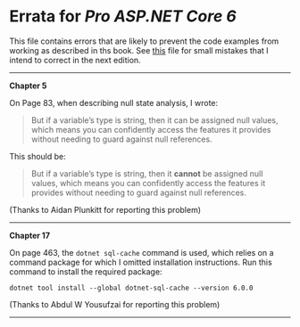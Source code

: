 # Errata for *Pro ASP.NET Core 6*

This file contains errors that are likely to prevent the code examples from working as described in ths book. See [this](typos.md) file for small mistakes that I intend to correct in the next edition.

---

**Chapter 5**

On Page 83, when describing null state analysis, I wrote:

>But if a variable’s type is string, then it can be assigned null values, which means you can confidently access the features it provides without needing to guard against null references.

This should be:

>But if a variable’s type is string, then it <b>cannot</b> be assigned null values, which means you can confidently access the features it provides without needing to guard against null references.

(Thanks to Aidan Plunkitt for reporting this problem)

---

**Chapter 17**

On page 463, the `dotnet sql-cache` command is used, which relies on a command package for which I omitted installation instructions. Run this command to install the required package:

    dotnet tool install --global dotnet-sql-cache --version 6.0.0

(Thanks to Abdul W Yousufzai for reporting this problem)

---